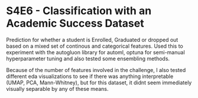 # S4E6 - Classification with an Academic Success Dataset

Prediction for whether a student is Enrolled, Graduated or dropped out based on a mixed set of continous and categorical features. Used this to experiment with the autogluon library for automl, optuna for semi-manual hyperparameter tuning and also tested some ensembling methods.

Because of the number of features involved in the challenge, I also tested different eda visualizations to see if there was anything interpretable (UMAP, PCA, Mann-Whitney), but for this dataset, it didnt seem immediately visually separable by any of these means.